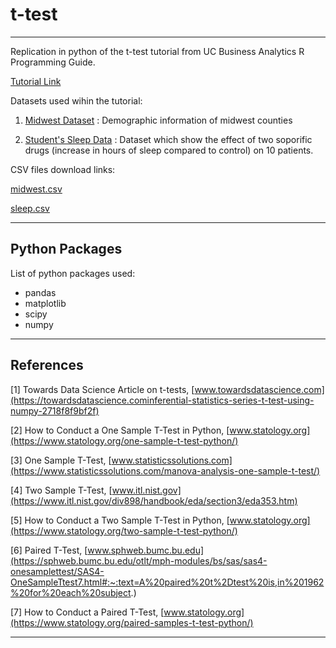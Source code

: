 # t-test
- - - - - 
Replication in python of the t-test tutorial from UC Business Analytics R Programming Guide.

[Tutorial Link](https://uc-r.github.io/t_test)

Datasets used wihin the tutorial:

1. [Midwest Dataset](https://vincentarelbundock.github.io/Rdatasets/doc/ggplot2/midwest.html) : Demographic information of midwest counties

2. [Student's Sleep Data](https://vincentarelbundock.github.io/Rdatasets/doc/datasets/sleep.html) : Dataset which show the effect of two soporific drugs (increase in hours of sleep compared to control) on 10 patients.

CSV files download links:

[midwest.csv](https://vincentarelbundock.github.io/Rdatasets/csv/ggplot2/midwest.csv)

 [sleep.csv](https://vincentarelbundock.github.io/Rdatasets/csv/datasets/sleep.csv)
***
## Python Packages

List of python packages used:

 - pandas
 - matplotlib
 - scipy
 - numpy

***

## References
[1] Towards Data Science Article on t-tests, [www.towardsdatascience.com](https://towardsdatascience.cominferential-statistics-series-t-test-using-numpy-2718f8f9bf2f) 

[2] How to Conduct a One Sample T-Test in Python, [www.statology.org](https://www.statology.org/one-sample-t-test-python/)

[3] One Sample T-Test, [www.statisticssolutions.com](https://www.statisticssolutions.com/manova-analysis-one-sample-t-test/)

[4] Two Sample T-Test, [www.itl.nist.gov](https://www.itl.nist.gov/div898/handbook/eda/section3/eda353.htm)

[5] How to Conduct a Two Sample T-Test in Python, [www.statology.org](https://www.statology.org/two-sample-t-test-python/)

[6] Paired T-Test, [www.sphweb.bumc.bu.edu](https://sphweb.bumc.bu.edu/otlt/mph-modules/bs/sas/sas4-onesamplettest/SAS4-OneSampleTtest7.html#:~:text=A%20paired%20t%2Dtest%20is,in%201962%20for%20each%20subject.)

[7] How to Conduct a Paired T-Test, [www.statology.org](https://www.statology.org/paired-samples-t-test-python/)

***